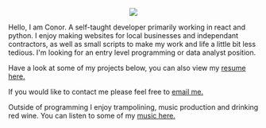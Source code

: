<p align="center">
<img src="https://media.tenor.com/32hEFSOCtTQAAAAM/peepo-juice-spin-pepojuicespin.gif" />
</p>

<p>Hello, I am Conor. A self-taught developer primarily working in react and python. I enjoy making websites for local businesses and independant contractors, as well as small scripts to make my work and life a little bit less tedious. I'm looking for an entry level programming or data analyst position. </p>
<p>Have a look at some of my projects below, you can also view my <a href="https://docs.google.com/document/d/1_pXjyKQSjUFJ0Puqna2voxAvIkjwNWmk1V-ZpWpFBb4/pub">resume here.</a></p>
<p>If you would like to contact me please feel free to <a href="mailto: conorjmoran4@gmail.com">email me.</a></p>
<p>Outside of programming I enjoy trampolining, music production and drinking red wine. You can listen to some of my <a href="https://www.youtube.com/@headchefconor">music here.</a></p>
